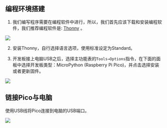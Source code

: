 ﻿---
sidebar_position: 3
sidebar_label: 编程环境准备
---

## 编程环境搭建

1. 我们编写程序需要在编程软件中进行，所以，我们首先应该下载和安装编程软件，我们推荐编程软件是: [Thonny](https://thonny.org/) 。

![](https://wiki-media-ef.oss-cn-hongkong.aliyuncs.com/docs/pico/pico-starter-kit/images/pico-starter-kit-programming-preparation-01.png)

2. 安装Thonny，自行选择语言选项，使用标准设定为Standard。

3. 开发板接上电脑USB之后，选择主功能表的` Tools→Options `指令，在下面的面板中选择开发板类型：MicroPython (Raspberry Pi Pico)，并点击选择安装或者更新固件。

![](https://wiki-media-ef.oss-cn-hongkong.aliyuncs.com/docs/pico/pico-starter-kit/images/pico-starter-kit-programming-preparation-02.png)



<!--## 链接Pico与电脑

按住BOOTSEL按钮，将Pico插入Raspberry Pi或其他电脑的USB端口。连接Pico后，松开BOOTSEL按钮。这会让电脑把Pico识别成名为RPI-RP2 的大容量存储设备.

![](https://wiki-media-ef.oss-cn-hongkong.aliyuncs.com/docs/pico/pico-starter-kit/images/pico-starter-kit-programming-preparation-03.png)

![](https://wiki-media-ef.oss-cn-hongkong.aliyuncs.com/docs/pico/pico-starter-kit/images/pico-starter-kit-programming-preparation-04.png) -->


## 链接Pico与电脑

使用USB线将Pico连接到电脑的USB端口。

![](https://wiki-media-ef.oss-cn-hongkong.aliyuncs.com/docs/pico/pico-starter-kit/images/pico-starter-kit-programming-preparation-05.png)
